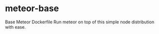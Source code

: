 meteor-base
===========

Base Meteor Dockerfile
Run meteor on top of this simple node distribution with ease.
